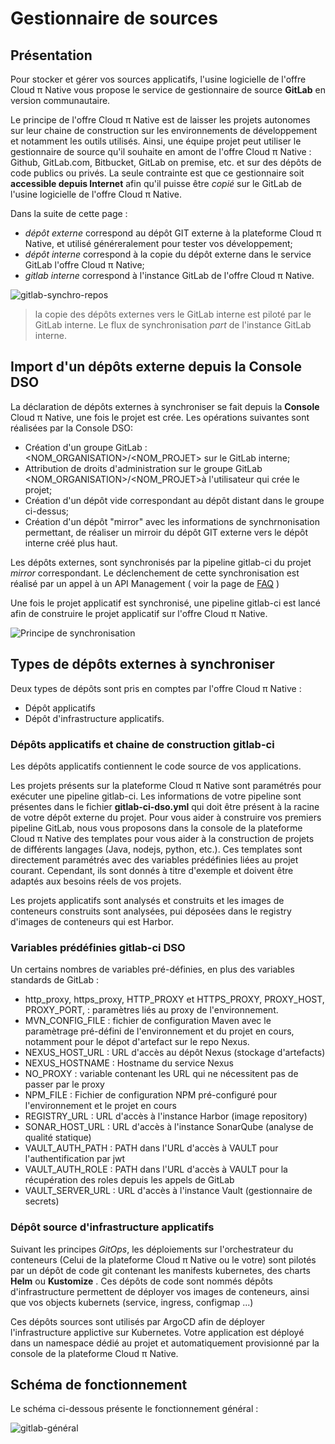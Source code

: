 # Gestionnaire de sources

## Présentation

Pour stocker et gérer vos sources applicatifs, l'usine logicielle de l'offre Cloud π Native vous propose le service de gestionnaire de source **GitLab** en version communautaire.

Le principe de l'offre Cloud π Native est de laisser les projets autonomes sur leur chaine de construction sur les environnements de développement et notamment les outils utilisés. Ainsi, une équipe projet peut utiliser le gestionnaire de source qu'il souhaite en amont de l'offre Cloud π Native : Github, GitLab.com, Bitbucket, GitLab on premise, etc. et sur des dépôts de code publics ou privés. La seule contrainte est que ce gestionnaire soit **accessible depuis Internet** afin qu'il puisse être *copié* sur le GitLab de l'usine logicielle de l'offre Cloud π Native.

Dans la suite de cette page :
  - *dépôt externe* correspond au dépôt GIT externe à la plateforme Cloud π Native, et utilisé généreralement pour tester vos développement;
  - *dépôt interne* correspond à la copie du dépôt externe dans le service GitLab l'offre Cloud π Native;
  - *gitlab interne* correspond à l'instance GitLab de l'offre Cloud π Native.

![gitlab-synchro-repos](/img/repo-sync-01.png)

> la copie des dépôts externes vers le GitLab interne est piloté par le GitLab interne. Le flux de synchronisation *part* de l'instance GitLab interne.

## Import d'un dépôts externe depuis la Console DSO

La déclaration de dépôts externes à synchroniser se fait depuis la **Console** Cloud π Native, une fois le projet est crée. Les opérations suivantes sont réalisées par la Console DSO:
 - Création d'un groupe GitLab : <NOM_ORGANISATION>/<NOM_PROJET> sur le GitLab interne;
 - Attribution de droits d'administration sur le groupe GitLab <NOM_ORGANISATION>/<NOM_PROJET>à l'utilisateur qui crée le projet;
 - Création d'un dépôt vide correspondant au dépôt distant dans le groupe ci-dessus;
 - Création d'un dépôt "mirror" avec les informations de synchrnonisation permettant, de réaliser un mirroir du dépôt GIT externe vers le dépôt interne créé plus haut.

Les dépôts externes, sont synchronisés par la pipeline gitlab-ci du projet *mirror* correspondant. Le déclenchement de cette synchronisation est réalisé par un appel à un API Management ( voir la page de [FAQ](/agreement/faq) )

Une fois le projet applicatif est synchronisé, une pipeline gitlab-ci est lancé afin de construire le projet applicatif sur l'offre Cloud π Native.

![Principe de synchronisation](/img/repo-sync-02.png)

## Types de dépôts externes à synchroniser

Deux types de dépôts sont pris en comptes par l'offre Cloud π Native :

 - Dépôt applicatifs
 - Dépôt d'infrastructure applicatifs.

### Dépôts applicatifs et chaine de construction gitlab-ci

Les dépôts applicatifs contiennent le code source de vos applications.

Les projets présents sur la plateforme Cloud π Native sont paramétrés pour exécuter une pipeline gitlab-ci. Les informations de votre pipeline sont présentes dans le fichier **gitlab-ci-dso.yml** qui doit être présent à la racine de votre dépôt externe du projet. Pour vous aider à construire vos premiers pipeline GitLab, nous vous proposons dans la console de la plateforme Cloud π Native des templates pour vous aider à la construction de projets de différents langages (Java, nodejs, python, etc.). Ces templates sont directement paramétrés avec des variables prédéfinies liées au projet courant. Cependant, ils sont donnés à titre d'exemple et doivent être adaptés aux besoins réels de vos projets.

Les projets applicatifs sont analysés et construits et les images de conteneurs construits sont analysées, pui déposées dans le registry d'images de conteneurs qui est Harbor.

### Variables prédéfinies gitlab-ci DSO

Un certains nombres de variables pré-définies, en plus des variables standards de GitLab :

 - http_proxy, https_proxy, HTTP_PROXY et HTTPS_PROXY, PROXY_HOST, PROXY_PORT,  : paramètres liés au proxy de l'environnement.
 - MVN_CONFIG_FILE : fichier de configuration Maven avec le paramètrage pré-défini de l'environnement et du projet en cours, notamment pour le dépot d'artefact sur le repo Nexus.
 - NEXUS_HOST_URL : URL d'accès au dépôt Nexus (stockage d'artefacts)
 - NEXUS_HOSTNAME : Hostname du service Nexus
 - NO_PROXY : variable contenant les URL qui ne nécessitent pas de passer par le proxy
 - NPM_FILE : Fichier de configuration NPM pré-configuré pour l'environnement et le projet en cours
 - REGISTRY_URL : URL d'accès à l'instance Harbor (image repository)
 - SONAR_HOST_URL : URL d'accès à l'instance SonarQube (analyse de qualité statique)
 - VAULT_AUTH_PATH : PATH dans l'URL d'accès à VAULT pour l'authentification par jwt
 - VAULT_AUTH_ROLE : PATH dans l'URL d'accès à VAULT pour la récupération des roles depuis les appels de GitLab
 - VAULT_SERVER_URL : URL d'accès à l'instance Vault (gestionnaire de secrets)

### Dépôt source d'infrastructure applicatifs

Suivant les principes *GitOps*, les déploiements sur l'orchestrateur du conteneurs (Celui de la plateforme Cloud π Native ou le votre) sont pilotés par un dépôt de code git contenant les manifests kubernetes, des charts **Helm** ou  **Kustomize** . Ces dépôts de code sont nommés dépôts d'infrastructure permettent de déployer vos images de conteneurs, ainsi que vos objects kubernets (service, ingress, configmap ...)

Ces dépôts sources sont utilisés par ArgoCD afin de déployer l'infrastructure applictive sur Kubernetes. Votre application est déployé dans un namespace dédié au projet et automatiquement provisionné par la console de la plateforme Cloud π Native.

## Schéma de fonctionnement
Le schéma ci-dessous présente le fonctionnement général :

![gitlab-général](/img/gitlab.png)
